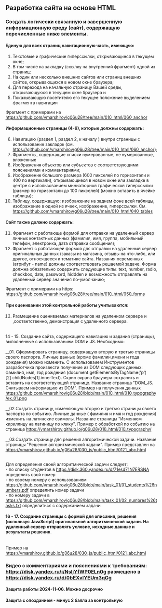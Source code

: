 ## Разработка сайта на основе HTML
<!--
###  Видео с комментариями и пояснениями к требованиям: https://disk.yandex.ru/i/NsljYfWP0ELn0g размещено в https://disk.yandex.ru/d/0bEXvIYEUm3qGg
-->
### Создать логически связанную и завершенную информационную среду (сайт), содержащую перечисленные ниже элементы.
####	Единую для всех страниц навигационную часть, имеющую:
1.	Текстовые и графические гиперссылки, открывающиеся в текущем окне;
2.	В том числе на закладку (ссылку на внутренний фрагмент) одной из страниц;
3.	На один или несколько внешних сайтов или страниц внешних сайтов, открывающихся в новом окне браузера;
4.	Для перехода на начальную страницу Вашей среды, открывающуюся в текущем окне браузера и
5.	Показывающую посетителю его текущее положение выделением фрагмента навигации

Фрагмент с примерами на https://github.com/vmarshirov/g06u28/tree/main/010_html/060_anchor
#### Информационные страницы (4-6), которые должны содержать:
6.	Навигацию (раздел 1, раздел 2, к началу ) внутри страницы с использование закладок (см. https://github.com/vmarshirov/g06u28/tree/main/010_html/060_anchor);
7.	Фрагменты, содержащие списки нумерованные, 	не нумерованные,  вложенные
8.	Изображения объектов или субъектов с соответствующими пояснениями и комментариями;
9.	Изображение большого размера (600 пикселей по горизонтали и 400 по вертикали), открывающиеся в новом окне или закладке в центре  с использованием миниатюрной графической гиперссылки (размер по горизонтали до 100 пикселей) (можно вставить в ячейке таблицы);
10.	Таблицу, содержащую: изображение на заднем фоне всей таблицы, изображение в одной из ячеек, изображение, гиперссылки. См. https://github.com/vmarshirov/g06u28/tree/main/010_html/040_tables
####	Cайт также должно содержать:
11.	Фрагмент с работающе формой для отправки  на удаленный сервер личных контактных данных  (фамилия, имя, группа, мобильный телефон, электронка, дата отправки сообщения);
12.	Фрагмент с работающей формой для отправки на удаленный сервер оригинальных данных (заказы из магазина, отзывы на что-либо, или другое, относящееся к тематике сайта. Названия переменных (атрибут - name) должны соответствовать решаемой задаче. Форма должна обязательно содержить следующие типы: text, number, radio, checkbox, date, password, hiddden и возможность отправлять на удаленный сервер значения по-умолчанию;

Фрагмент с примерами на https: https://github.com/vmarshirov/g06u28/tree/main/010_html/050_forms    
    


#### При оценивании этой контрольной работы учитываются:
####
13. Размещение оцениваемых материалов на удаленном сервере и ,cоответственно, демонстрация с удаленного сервера.
######
14 - 15. Создание сайта, содержащего навигацию и задания (страницы), выполненные с использованием DOM и JS. Необходимо:
<br><br>__01. Сформировать страницу, содержащую вторую и третью страницы своего паспорта. Личные данные (кроме фамилии,имени и года рождения) можно изменить. С использоваием Инструментов разработчика произвести получение из DOM следующих данных: фамилия, имя, год рождения (document.getElementsByTagName('p')[2].childNodes[1].innerText). Скрин экрана браузера сохранить и вставить на соответствующей странице. Название страница "DOM_JS. Считываем информацию из DOM". Пример на получения данных  https://github.com/vmarshirov/g06u28/blob/main/010_html/010_typography/ex_01.png
<br><br>__02.Создать страницу, изменяющую вторую и третью страницы своего паспорта по событию. Личные данные ( фамилия и имя и год рождения) изменить на латинские свимолы. Название страницы "Изменяем кириллицу на латиницу по клику". Пример с обработкой по событию  на странице https://vmarshirov.github.io/g06u28/010_html/010_typography/
<br><br>__03.Создать страницу для решения алгоритмической задачи. Название страницы "Решение алгоритмической задачи".  Пример представлен на https://vmarshirov.github.io/g06u28/030_js/public_html/0121_abc.html

<br>Для определения своей алгоритмической задачи следует:
<br>- по списку  студентов в https://disk.360.yandex.ru/d/71esd71N7ERSNA  определить свой номер
<br>- по своему номеру с использованием https://github.com/vmarshirov/g06u28/blob/main/task_01/01_students%26numbers.pdf определить номер задачи
<br>-  по номеру задачи в https://github.com/vmarshirov/g06u28/blob/main/task_01/02_numbres%26tasks.txt определиться с содержанием задачи

#### 16 - 17. Создание страницы с формой для описания, решения (используя JavaScript) оригинальной алгоритмической задачи. На удаленный сервер отправлять условие, исходные данные и результаты решения.
<br>Пример на https://vmarshirov.github.io/g06u28/030_js/public_html/0121_abc.html


###  Видео с комментариями и пояснениями к требованиям: https://disk.yandex.ru/i/NsljYfWP0ELn0g размещено в https://disk.yandex.ru/d/0bEXvIYEUm3qGg

#### Защита работы 2024-11-06. Можно досрочно
#### Защита с опозданием - минус 2 балла за контрольную
